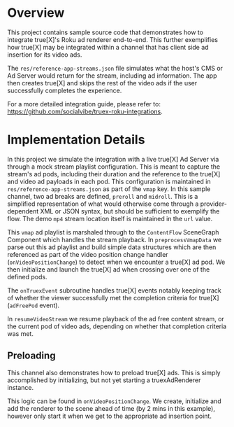 # Overview

This project contains sample source code that demonstrates how to integrate true[X]'s Roku ad renderer end-to-end. This further exemplifies how true[X] may be integrated within a channel that has client side ad insertion for its video ads. 

The `res/reference-app-streams.json` file simulates what the host's CMS or Ad Server would return for the stream, including ad information. The app then creates true[X] and skips the rest of the video ads if the user successfully completes the experience.

For a more detailed integration guide, please refer to: https://github.com/socialvibe/truex-roku-integrations.

# Implementation Details

In this project we simulate the integration with a live true[X] Ad Server via through a mock stream playlist configuration. This is meant to capture the stream's ad pods, including their duration and the reference to the true[X] and video ad payloads in each pod. This configuration is maintained in `res/reference-app-streams.json` as part of the `vmap` key. In this sample channel, two ad breaks are defined, `preroll` and `midroll`. This is a simplified representation of what would otherwise come through a provider-dependent XML or JSON syntax, but should be sufficient to exemplify the flow. The demo `mp4` stream location itself is maintained in the `url` value.

This `vmap` ad playlist is marshaled through to the `ContentFlow` SceneGraph Component which handles the stream playback. In `preprocessVmapData` we parse out this ad playlist and build simple data structures which are then referenced as part of the video position change handler (`onVideoPositionChange`) to detect when we encounter a true[X] ad pod. We then initialize and launch the true[X] ad when crossing over one of the defined pods. 

The `onTruexEvent` subroutine handles true[X] events notably keeping track of whether the viewer successfully met the completion criteria for true[X] (`adFreePod` event). 

In `resumeVideoStream` we resume playback of the ad free content stream, or the current pod of video ads, depending on whether that completion criteria was met.

## Preloading

This channel also demonstrates how to preload true[X] ads. This is simply accomplished by initializing, but not yet starting a truexAdRenderer instance. 

This logic can be found in `onVideoPositionChange`. We create, initialize and add the renderer to the scene ahead of time (by 2 mins in this example), however only start it when we get to the appropriate ad insertion point.

